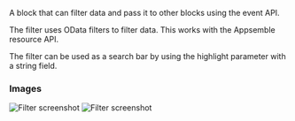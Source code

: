A block that can filter data and pass it to other blocks using the event API.

The filter uses OData filters to filter data. This works with the Appsemble resource API.

The filter can be used as a search bar by using the highlight parameter with a string field.

### Images

![Filter screenshot](https://gitlab.com/appsemble/appsemble/-/raw/0.34.0/config/assets/filter.png)
![Filter screenshot](https://gitlab.com/appsemble/appsemble/-/raw/0.34.0/config/assets/filter-search-bar.png)
